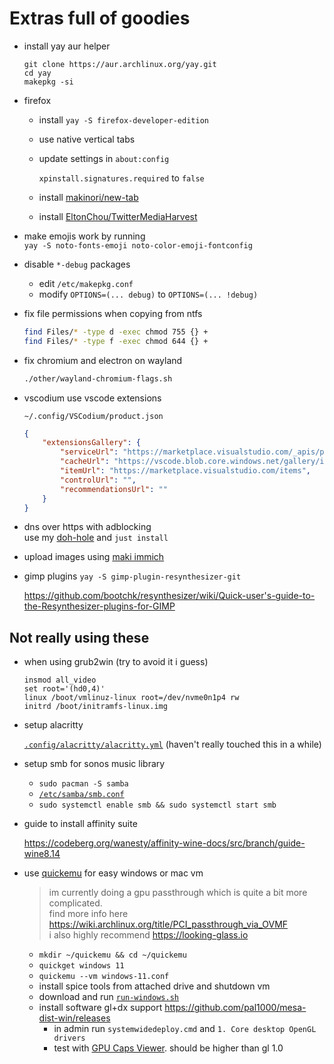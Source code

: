 # Extras full of goodies

-   install yay aur helper

    ```
    git clone https://aur.archlinux.org/yay.git
    cd yay
    makepkg -si
    ```

<!-- -   faster firefox with vertical tabs -->

-   firefox

    <!-- -   install `yay -S hellfire-browser-bin` -->

    <!-- -   install mercury browser<br />
        `yay -S mercury-browser-avx2-bin` -->

    -   install `yay -S firefox-developer-edition`

    <!-- -   install [sideberry](https://addons.mozilla.org/en-US/firefox/addon/sidebery/) extension -->

    -   use native vertical tabs

    -   update settings in `about:config`<br />
        <!-- `toolkit.legacyUserProfileCustomizations.stylesheets` to `true`<br /> -->
        `xpinstall.signatures.required` to `false`

    <!-- -   find profile dir in `about:profiles` and<br />
        `git clone https://github.com/MrOtherGuy/firefox-csshacks.git chrome` -->

    <!-- -   write [`userChrome.css`](https://github.com/makinori/dots/blob/main/other/firefox-userChrome.css) -->

    <!-- -   install [`minimalist-dracula-darker.xpi`](https://github.com/makinori/dots/blob/main/other/minimalist-dracula-darker.xpi) theme<br />
        (modified from [MinimalistFox](https://github.com/canbeardig/MinimalistFox)) -->

    -   install [makinori/new-tab](https://github.com/makinori/new-tab)

    -   install [EltonChou/TwitterMediaHarvest](https://github.com/EltonChou/TwitterMediaHarvest)

-   make emojis work by running<br />
    `yay -S noto-fonts-emoji noto-color-emoji-fontconfig`

-   disable `*-debug` packages

    -   edit `/etc/makepkg.conf`
    -   modify `OPTIONS=(... debug)` to `OPTIONS=(... !debug)`

-   fix file permissions when copying from ntfs

    ```bash
    find Files/* -type d -exec chmod 755 {} +
    find Files/* -type f -exec chmod 644 {} +
    ```

-   fix chromium and electron on wayland

    ```bash
    ./other/wayland-chromium-flags.sh
    ```

-   vscodium use vscode extensions

    `~/.config/VSCodium/product.json`

    ```json
    {
    	"extensionsGallery": {
    		"serviceUrl": "https://marketplace.visualstudio.com/_apis/public/gallery",
    		"cacheUrl": "https://vscode.blob.core.windows.net/gallery/index",
    		"itemUrl": "https://marketplace.visualstudio.com/items",
    		"controlUrl": "",
    		"recommendationsUrl": ""
    	}
    }
    ```

-   dns over https with adblocking<br>
    use my [doh-hole](https://github.com/makinori/doh-hole) and `just install`

-   upload images using [maki immich](https://github.com/makinori/maki-immich)

-   gimp plugins `yay -S gimp-plugin-resynthesizer-git`

    https://github.com/bootchk/resynthesizer/wiki/Quick-user's-guide-to-the-Resynthesizer-plugins-for-GIMP

## Not really using these

-   when using grub2win (try to avoid it i guess)

    ```
    insmod all_video
    set root='(hd0,4)'
    linux /boot/vmlinuz-linux root=/dev/nvme0n1p4 rw
    initrd /boot/initramfs-linux.img
    ```

-   setup alacritty

    [`.config/alacritty/alacritty.yml`](https://raw.githubusercontent.com/makinori/dots/main/.config/alacritty/alacritty.yml) (haven't really touched this in a while)

-   setup smb for sonos music library

    -   `sudo pacman -S samba`
    -   [`/etc/samba/smb.conf`](https://raw.githubusercontent.com/makinori/dots/main/etc/samba/smb.conf)
    -   `sudo systemctl enable smb && sudo systemctl start smb`

-   guide to install affinity suite

    https://codeberg.org/wanesty/affinity-wine-docs/src/branch/guide-wine8.14

-   use [quickemu](https://aur.archlinux.org/packages/quickemu) for easy windows or mac vm

    > im currently doing a gpu passthrough which is quite a bit more complicated.<br>
    > find more info here https://wiki.archlinux.org/title/PCI_passthrough_via_OVMF<br>
    > i also highly recommend https://looking-glass.io

    -   `mkdir ~/quickemu && cd ~/quickemu`
    -   `quickget windows 11`
    -   `quickemu --vm windows-11.conf`
    -   install spice tools from attached drive and shutdown vm
    -   download and run [`run-windows.sh`](https://github.com/makinori/dots/blob/main/other/run-windows.sh)
    -   install software gl+dx support https://github.com/pal1000/mesa-dist-win/releases
        -   in admin run `systemwidedeploy.cmd` and `1. Core desktop OpenGL drivers`
        -   test with [GPU Caps Viewer](https://www.geeks3d.com/dlz/). should be higher than gl 1.0
